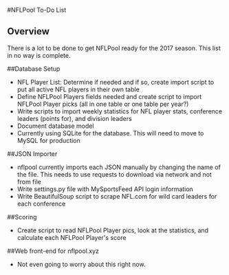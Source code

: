#NFLPool To-Do List

## Overview

There is a lot to be done to get NFLPool ready for the 2017 season. 
This list in no way is complete.

##Database Setup
* NFL Player List: Determine if needed and if so, create import script
to put all active NFL players in their own table
* Define NFLPool Players fields needed and create script to import
NFLPool Player picks (all in one table or one table per year?)
* Write scripts to import weekly statistics for NFL player stats, 
conference leaders (points for), and division leaders
* Document database model
* Currently using SQLite for the database.  This will need to move to
MySQL for production

##JSON Importer
* nflpool currently imports each JSON manually by changing the name of 
the file.  This needs to use requests to download via network and not
from file
* Write settings.py file with MySportsFeed API login information
* Write BeautifulSoup script to scrape NFL.com for wild card leaders
for each conference

##Scoring
* Create script to read NFLPool Player pics, look at the statistics,
and calculate each NFLPool Player's score

##Web front-end for nflpool.xyz
* Not even going to worry about this right now.